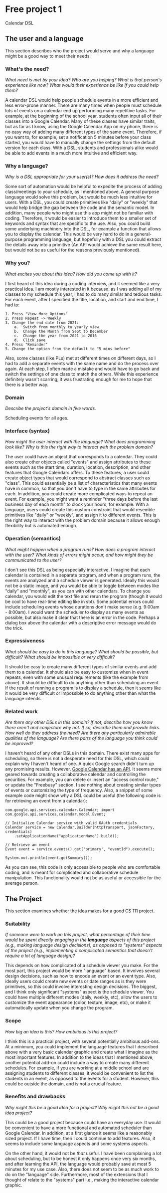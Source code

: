 # Free project 1

Calendar DSL

## The user and a language
This section describes who the project would serve and why a language might be
a good way to meet their needs.

### What's the need?
_What need is met by your idea? Who are you helping? What is that person's
experience like now? What would their experience be like if you could help 
them?_

A calendar DSL would help people schedule events in a more efficient and less
error-prone manner.  There are many times when people must schedule lots of
events on a calendar end up performing many repetitive tasks.  For example, at
the beginning of the school year, students often input all of their classes into
a Google Calendar.  Many of these classes have similar traits, but as far as I
know, using the Google Calendar App on my phone, there is no easy way of adding
many different types of the same event.  Therefore, if you want to, for example,
set a notification 5 minutes before your class started, you would have to
manually change the settings from the default version for each class.  With a
DSL, students and professionals alike would be able to add events in a much more
intuitive and efficient way.


### Why a language?
_Why is a DSL appropriate for your user(s)? How does it address the need?_

Some sort of automation would be helpful to expedite the process of adding
class/meetings to your schedule, as I mentioned above.  A general purpose
language would solve this problem, but would be much less intuitive for users. 
With a DSL, you could create primitives like "daily" or "weekly" that would
help bridge the gap between the code and the semantic model.  In addition, many
people who might use this app might not be familiar with coding.  Therefore, it
would be easier to introduce them to a smaller set of keywords and syntax that
are specific to the use.  Also, you could build some underlying machinery into
the DSL, for example a function that allows you to display the calendar.  This
would be very hard to do in a general-purpose programming language, but
hopefully with a DSL you could extract the details away into a primitive (An
API would achieve the same result here, but would not be as useful for the
reasons previously mentioned).

### Why you?
_What excites you about this idea? How did you come up with it?_

I first heard of this idea during a coding interview, and it seemed like a very
practical idea.  I am mostly interested in it because, as I was adding all of my
classes to my schedule this year, I had to do many similar and tedious tasks. 
For each event, after I specified the title, location, and start and end time,
I had to:

    1. Press "View More Options"
    2. Press Repeat -> Weekly
    3. Change the end date from 2021: 
        a.  Switch from monthly to yearly view
        b.  Change the Month from Sept to December
        c.  Change the year from 2021 to 2016
        d.  Click save 
    4. Press "Reminder"
    5. Change the option from the default to "5 mins before"

Also, some classes (like PLs) met at different times on different days, so I had
to add a separate events with the same name and do the process over again.  At
each step, I often made a mistake and would have to go back and switch the
settings of one class to match the others.  While this experience definitely
wasn't scarring, it was frustrating enough for me to hope that there is a
better way.


### Domain
_Describe the project's domain in five words._

Scheduling events for all ages.

### Interface (syntax)
_How might the user interact with the language? What does programming look 
like? Why is this the right way to interact with the problem domain?_ 

The user could have an object that corresponds to a calendar.  They could also
create other objects called "events" and assign attributes to these events such
as the start time, duration, location, description, and other features that
Google Calendars offers.  To these features, a user could create object types
that would correspond to abstract classes such as "class".  This could
essentially be a list of characteristics that many events have in common, so
that you don't have to type in the same attributes for each.  In addition, you
could create more complicated ways to repeat an event.  For example, you might
want a reminder "three days before the last business day of each month" to clock
your hours, for example.  With a language, users could create this custom
constraint that would resemble primitives like "daily" or "weekly", and assign
it to different events.  This is the right way to interact with the problem
domain because it allows enough flexibility but is automated enough.

### Operation (semantics)
_What might happen when a program runs? How does a program interact with the
user? What kinds of errors might occur, and how might they be communicated to
the user?_

I don't see this DSL as being especially interactive.  I imagine that each
calendar is contained in a separate program, and when a program runs, the events
are analyzed and a schedule viewer is generated.  Ideally this would not be a
static image, and you would be able to toggle between modes like "daily" and
"monthly", as you can with other calendars.  To change you calendar, you would
edit the text file and rerun the program (though it would be cool to have
real-time editing like in sbt).
Some potential errors could include scheduling events whose durations don't make
sense (e.g. 9:00am - 8:00am).  I would want the scheduler to display as many
events as possible, but also make it clear that there is an error in the code. 
Perhaps a dialog box above the calendar with a descriptive error message would
do the trick.

### Expressiveness
_What should be easy to do in this language? What should be possible, but
difficult? What should be impossible or very difficult?_

It should be easy to create many different types of similar events and add them
to a calendar.  It should also be easy to customize when in event repeats, even
with some unusual requirements (like the example from above).  It should be
difficult to do anything other than scheduling an event.  If the result of
running a program is to display a schedule, then it seems like it would be very
difficult or impossible to do anything other than what the language intends.

### Related work
_Are there any other DSLs in this domain? If not, describe how you know there
aren't and conjecture why not. If so, describe them and provide links. How well 
do they address the need? Are there any particularly admirable qualities of the
language? Are there parts of the language you think could be improved?_

I haven't heard of any other DSLs in this domain.  There exist many apps for
scheduling, so there is not a desperate need for this DSL, which could explain
why I haven't heard of one.  A quick Google search didn't turn up any promising
results.  However, [Google Calendar has an API](https://developers.google.com/google-apps/calendar/).
It seems more geared towards creating a collaborative
calendar and controlling the securities.  For example, you can delete or insert
an "access control route," or update the "Freebusy" section. I see nothing about
creating similar types of events or customizing the type of frequency.  Also, a
snippet of some example code might show why a DSL could be useful (the
following code is for retrieving an event from a calendar):

``` import
com.google.api.services.calendar.Calendar; import
com.google.api.services.calendar.model.Event;

// Initialize Calendar service with valid OAuth credentials
Calendar service = new Calendar.Builder(httpTransport, jsonFactory, credentials)
    .setApplicationName("applicationName").build();

// Retrieve an event
Event event = service.events().get('primary', "eventId").execute();

System.out.println(event.getSummary());
```

As you can see, this code is only accessible to people who are comfortable
coding, and is meant for complicated and collaborative schedule manipulation. 
This functionality would not be as useful or accessible for the average person.

## The Project
This section examines whether the idea makes for a good CS 111 project.


### Suitability
_If someone were to work on this project, what percentage of their time would be
spent directly engaging in the **language** aspects of this project (e.g.,
making language design decisions), as opposed to "systems" aspects of the
project (e.g., implementing a complicated semantics that doesn't require a lot
of language design)?_

This depends on how complicated of a schedule viewer you make.  For the most
part, this project would be more "language" based.  It involves several design
decisions, such as how to encode an event or an event type.  Also, ideally users
could create new events or date ranges as is they were primitives, so this could
involve interesting design decisions.  The biggest, and I think only significant
"systems" aspect is the schedule viewer.  You could have multiple different
modes (daily, weekly, etc), allow the users to customize the event appearance 
(color,
texture, image, etc), or make it automatically update when you change the
program.

### Scope
_How big an idea is this? How ambitious is this project?_

I think this is a practical project, with several potentially ambitious add-ons.
At a minimum, you could implement the language features that I described above
with a very basic calendar graphic and create what I imagine as the most
important features. In addition to the ideas that I mentioned above, another
potential add-on could include a way to create many different schedules.  For
example, if you are working at a middle school and are assigning students to
different classes, it would be convenient to list the students in an event, as
opposed to the events for a student.  However, this could be outside the domain,
and is not a crucial feature.

### Benefits and drawbacks
_Why might this be a good idea for a project? Why might this not be a good idea 
project?_

This could be a good project because could have an everyday use.  It would be
convenient to have a more functional and automated scheduler than Google
Calendar.  In addition, at a first glance it seems like a reasonably sized
project.  If I have time, then I could continue to add features.  Also, it seems
to include some language aspects and some systems aspects.

On the other hand, it would not be _that_ useful.  I have been complaining a lot
about scheduling, but to be honest it only happens once very six months, and
after learning the API, the language would probably save at most 5 minutes for
my use case.  Also, there does not seem to be as much work to do on the
"language" side.  Furthermore, most of the extensions that I thought of relate
to the "systems" part i.e., making the interactive calendar graphic.
